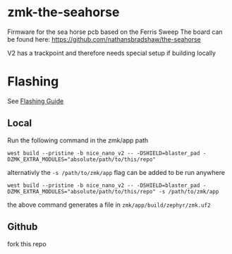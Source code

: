 # zmk-the-seahorse
Firmware for the sea horse pcb based on the Ferris Sweep
The board can be found here: https://github.com/nathansbradshaw/the-seahorse

V2 has a trackpoint and therefore needs special setup if building locally

# Flashing
See [Flashing Guide](https://zmk.dev/docs/development/build-flash)
## Local
Run the following command in the zmk/app path
```
west build --pristine -b nice_nano_v2 -- -DSHIELD=blaster_pad -DZMK_EXTRA_MODULES="absolute/path/to/this/repo"
```
alternativly the `-s /path/to/zmk/app` flag can be added to be run anywhere
```shell
west build --pristine -b nice_nano_v2 -- -DSHIELD=blaster_pad -DZMK_EXTRA_MODULES="absolute/path/to/this/repo" -s /path/to/zmk/app
```
the above command generates a file in `zmk/app/build/zephyr/zmk.uf2`
## Github
fork this repo